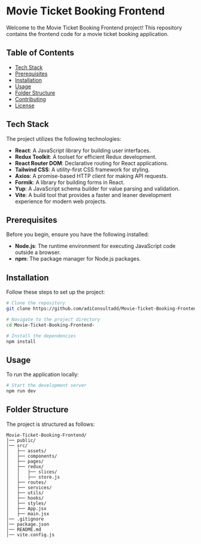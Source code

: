 
# Movie Ticket Booking Frontend

Welcome to the Movie Ticket Booking Frontend project! This repository contains the frontend code for a movie ticket booking application.

## Table of Contents

- [Tech Stack](#tech-stack)
- [Prerequisites](#prerequisites)
- [Installation](#installation)
- [Usage](#usage)
- [Folder Structure](#folder-structure)
- [Contributing](#contributing)
- [License](#license)

## Tech Stack

The project utilizes the following technologies:

- **React**: A JavaScript library for building user interfaces.
- **Redux Toolkit**: A toolset for efficient Redux development.
- **React Router DOM**: Declarative routing for React applications.
- **Tailwind CSS**: A utility-first CSS framework for styling.
- **Axios**: A promise-based HTTP client for making API requests.
- **Formik**: A library for building forms in React.
- **Yup**: A JavaScript schema builder for value parsing and validation.
- **Vite**: A build tool that provides a faster and leaner development experience for modern web projects.

## Prerequisites

Before you begin, ensure you have the following installed:

- **Node.js**: The runtime environment for executing JavaScript code outside a browser.
- **npm**: The package manager for Node.js packages.

## Installation

Follow these steps to set up the project:

```bash
# Clone the repository
git clone https://github.com/adiConsultadd/Movie-Ticket-Booking-Frontend-.git
```

```bash
# Navigate to the project directory
cd Movie-Ticket-Booking-Frontend-
```

```bash
# Install the dependencies
npm install
```

## Usage

To run the application locally:

```bash
# Start the development server
npm run dev
```

## Folder Structure

The project is structured as follows:

```
Movie-Ticket-Booking-Frontend/
│── public/                  
│── src/                    
│   ├── assets/              
│   ├── components/          
│   ├── pages/              
│   ├── redux/             
│   │   ├── slices/         
│   │   ├── store.js        
│   ├── routes/              
│   ├── services/           
│   ├── utils/              
│   ├── hooks/               
│   ├── styles/              
│   ├── App.jsx            
│   ├── main.jsx            
│── .gitignore               
│── package.json             
│── README.md                
│── vite.config.js           
```
